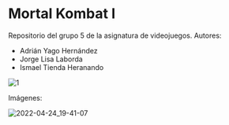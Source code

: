 # Mortal Kombat I
Repositorio del grupo 5 de la asignatura de videojuegos.
Autores:
  - Adrián Yago Hernández
  - Jorge Lisa Laborda
  - Ismael Tienda Heranando

![1](https://user-images.githubusercontent.com/91343476/154428636-0dce8e71-93b3-4e06-bc4c-e9fc9beae36b.png)

Imágenes:

![2022-04-24_19-41-07](https://user-images.githubusercontent.com/79214939/166171029-3af167f2-a301-4e8e-b731-4a81db85fbbb.gif)
